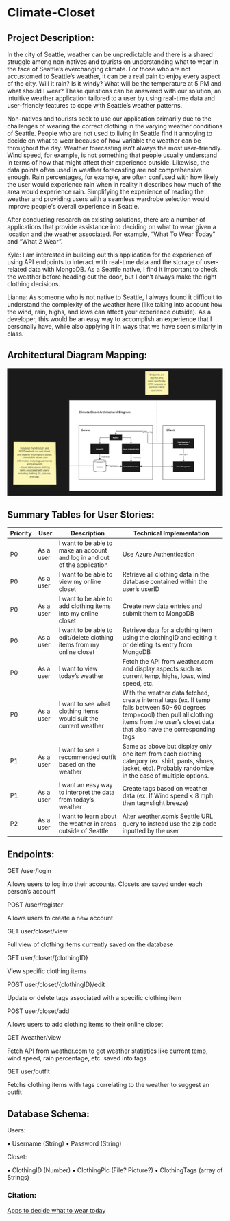 # Climate-Closet


## Project Description:

In the city of Seattle, weather can be unpredictable and there is a shared struggle among non-natives and tourists on understanding what to wear in the face of Seattle’s everchanging climate. For those who are not accustomed to Seattle’s weather, it can be a real pain to enjoy every aspect of the city. Will it rain? Is it windy? What will be the temperature at 5 PM and what should I wear? These questions can be answered with our solution, an intuitive weather application tailored to a user by using real-time data and user-friendly features to cope with Seattle’s weather patterns.

Non-natives and tourists seek to use our application primarily due to the challenges of wearing the correct clothing in the varying weather conditions of Seattle. People who are not used to living in Seattle find it annoying to decide on what to wear because of how variable the weather can be throughout the day. Weather forecasting isn’t always the most user-friendly. Wind speed, for example, is not something that people usually understand in terms of how that might affect their experience outside. Likewise, the data points often used in weather forecasting are not comprehensive enough. Rain percentages, for example, are often confused with how likely the user would experience rain when in reality it describes how much of the area would experience rain. Simplifying the experience of reading the weather and providing users with a seamless wardrobe selection would improve people's overall experience in Seattle.

After conducting research on existing solutions, there are a number of applications that provide assistance into deciding on what to wear given a location and the weather associated. For example, “What To Wear Today” and “What 2 Wear”.  

Kyle: I am interested in building out this application for the experience of using API endpoints to interact with real-time data and the storage of user-related data with MongoDB. As a Seattle native, I find it important to check the weather before heading out the door, but I don’t always make the right clothing decisions.

Lianna: As someone who is not native to Seattle, I always found it difficult to understand the complexity of the weather here (like taking into account how the wind, rain, highs, and lows can affect your experience outside). As a developer, this would be an easy way to accomplish an experience that I personally have, while also applying it in ways that we have seen similarly in class. 


## Architectural Diagram Mapping:

![Architectural Diagram including client, server, and database interactions.](./Picture1.png)


## Summary Tables for User Stories:

| Priority | User | Description | Technical Implementation |
|----------|------|-------------|-------------------------|
| P0       | As a user | I want to be able to make an account and log in and out of the application | Use Azure Authentication |
| P0       | As a user | I want to be able to view my online closet | Retrieve all clothing data in the database contained within the user’s userID |
| P0       | As a user | I want to be able to add clothing items into my online closet | Create new data entries and submit them to MongoDB |
| P0       | As a user | I want to be able to edit/delete clothing items from my online closet | Retrieve data for a clothing item using the clothingID and editing it or deleting its entry from MongoDB |
| P0       | As a user | I want to view today’s weather | Fetch the API from weather.com and display aspects such as current temp, highs, lows, wind speed, etc. |
| P0       | As a user | I want to see what clothing items would suit the current weather | With the weather data fetched, create internal tags (ex. If temp falls between 50-60 degrees temp=cool) then pull all clothing items from the user’s closet data that also have the corresponding tags |
| P1       | As a user | I want to see a recommended outfit based on the weather | Same as above but display only one item from each clothing category (ex. shirt, pants, shoes, jacket, etc). Probably randomize in the case of multiple options. |
| P1       | As a user | I want an easy way to interpret the data from today’s weather | Create tags based on weather data (ex. If Wind speed < 8 mph then tag=slight breeze) |
| P2       | As a user | I want to learn about the weather in areas outside of Seattle | Alter weather.com’s Seattle URL query to instead use the zip code inputted by the user |


## Endpoints:

GET /user/login

Allows users to log into their accounts. Closets are saved under each person’s account

POST /user/register

Allows users to create a new account

GET user/closet/view

Full view of clothing items currently saved on the database

GET user/closet/{clothingID}

View specific clothing items

POST user/closet/{clothingID}/edit

Update or delete tags associated with a specific clothing item

POST user/closet/add

Allows users to add clothing items to their online closet

GET /weather/view

Fetch API from weather.com to get weather statistics like current temp, wind speed, rain percentage, etc. saved into tags

GET user/outfit

Fetchs clothing items with tags correlating to the weather to suggest an outfit


## Database Schema:
Users:

•	Username (String)
•	Password (String)

Closet:

•	ClothingID (Number)
•	ClothingPic (File? Picture?)
•	ClothingTags (array of Strings)


### Citation:
[Apps to decide what to wear today](https://freeappsforme.com/apps-to-decide-what-to-wear-today/)


